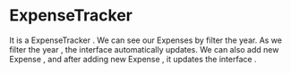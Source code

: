 # ExpenseTracker

It is a ExpenseTracker . We can see our Expenses by filter the year. 
As we filter the year , the interface automatically updates.
We can also add new Expense , and after adding new Expense , it updates the interface .

